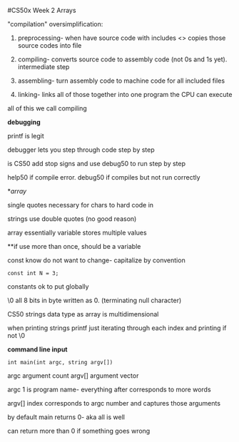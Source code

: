 #CS50x Week 2 Arrays

"compilation" oversimplification:

1. preprocessing- when have source code with includes <> copies those source codes into file

2. compiling- converts source code to assembly code (not 0s and 1s yet). intermediate step

3. assembling- turn assembly code to machine code for all included files

4. linking- links all of those together into one program the CPU can execute

all of this we call compiling

**debugging**

printf is legit

debugger lets you step through code step by step
 
is CS50 add stop signs and use debug50 to run step by step

help50 if compile error. debug50 if compiles but not run correctly

**array*

single quotes necessary for chars to hard code in

strings use double quotes (no good reason)

array essentially variable stores multiple values

**if use more than once, should be a variable

const know do not want to change- capitalize by convention

	const int N = 3;

constants ok to put globally

\0 all 8 bits in byte written as 0. (terminating null character)

CS50 strings data type as array is multidimensional

when printing strings printf just iterating through each index and printing if not \0

**command line input**

	int main(int argc, string argv[])

argc argument count
argv[] argument vector

argc 1 is program name- everything after corresponds to more words

argv[] index corresponds to argc number and captures those arguments

by default main returns 0- aka all is well

can return more than 0 if something goes wrong


